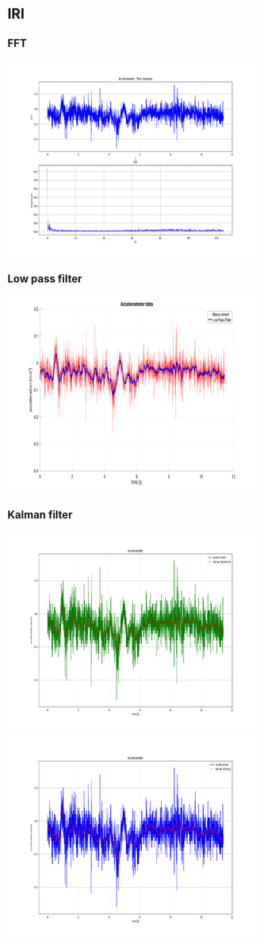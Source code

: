 # IRI
## FFT
<p align="center">
<img src="fft/fft_accel.png" width="600" height="400">
</p>

## Low pass filter
<p align="center">
<img src="low_pass_filter/lpf.png" width="600" height="400">
</p>

## Kalman filter
<p align="center">
<img src="kalman/filter_data.png" width="600" height="400">
</p>

<p align="center">
<img src="kalman/filter_data_2.png" width="600" height="400">
</p>







